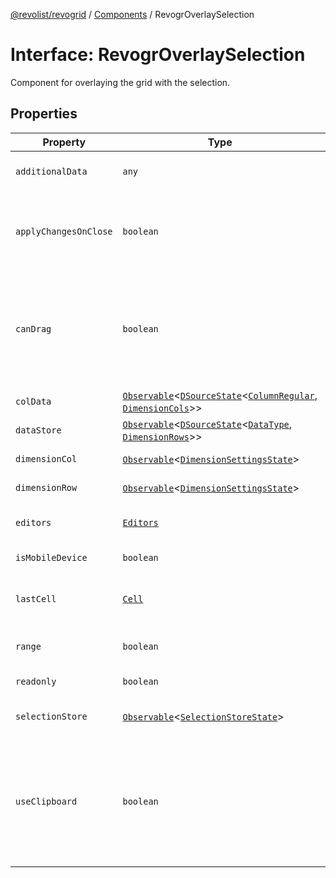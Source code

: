 [@revolist/revogrid](README.md) / [Components](Namespace.Components.md) / RevogrOverlaySelection

# Interface: RevogrOverlaySelection

Component for overlaying the grid with the selection.

## Properties

| Property | Type | Description | Defined in |
| ------ | ------ | ------ | ------ |
| `additionalData` | `any` | Additional data to pass to renderer. | [src/components.d.ts:519](https://github.com/revolist/revogrid/blob/08de4537b2052abd86ff4eb5461780401e3c4fcb/src/components.d.ts#L519) |
| `applyChangesOnClose` | `boolean` | If true applys changes when cell closes if not Escape. | [src/components.d.ts:523](https://github.com/revolist/revogrid/blob/08de4537b2052abd86ff4eb5461780401e3c4fcb/src/components.d.ts#L523) |
| `canDrag` | `boolean` | Enable revogr-order-editor component (read more in revogr-order-editor component). Allows D&D. | [src/components.d.ts:527](https://github.com/revolist/revogrid/blob/08de4537b2052abd86ff4eb5461780401e3c4fcb/src/components.d.ts#L527) |
| `colData` | [`Observable`](TypeAlias.Observable.md)\<[`DSourceState`](TypeAlias.DSourceState.md)\<[`ColumnRegular`](Interface.ColumnRegular.md), [`DimensionCols`](TypeAlias.DimensionCols.md)\>\> | Column data store. | [src/components.d.ts:531](https://github.com/revolist/revogrid/blob/08de4537b2052abd86ff4eb5461780401e3c4fcb/src/components.d.ts#L531) |
| `dataStore` | [`Observable`](TypeAlias.Observable.md)\<[`DSourceState`](TypeAlias.DSourceState.md)\<[`DataType`](TypeAlias.DataType.md), [`DimensionRows`](TypeAlias.DimensionRows.md)\>\> | Row data store. | [src/components.d.ts:535](https://github.com/revolist/revogrid/blob/08de4537b2052abd86ff4eb5461780401e3c4fcb/src/components.d.ts#L535) |
| `dimensionCol` | [`Observable`](TypeAlias.Observable.md)\<[`DimensionSettingsState`](Interface.DimensionSettingsState.md)\> | Dimension settings X. | [src/components.d.ts:539](https://github.com/revolist/revogrid/blob/08de4537b2052abd86ff4eb5461780401e3c4fcb/src/components.d.ts#L539) |
| `dimensionRow` | [`Observable`](TypeAlias.Observable.md)\<[`DimensionSettingsState`](Interface.DimensionSettingsState.md)\> | Dimension settings Y. | [src/components.d.ts:543](https://github.com/revolist/revogrid/blob/08de4537b2052abd86ff4eb5461780401e3c4fcb/src/components.d.ts#L543) |
| `editors` | [`Editors`](TypeAlias.Editors.md) | Custom editors register. | [src/components.d.ts:547](https://github.com/revolist/revogrid/blob/08de4537b2052abd86ff4eb5461780401e3c4fcb/src/components.d.ts#L547) |
| `isMobileDevice` | `boolean` | Is mobile view mode. | [src/components.d.ts:551](https://github.com/revolist/revogrid/blob/08de4537b2052abd86ff4eb5461780401e3c4fcb/src/components.d.ts#L551) |
| `lastCell` | [`Cell`](Interface.Cell.md) | Last real coordinates positions + 1. | [src/components.d.ts:555](https://github.com/revolist/revogrid/blob/08de4537b2052abd86ff4eb5461780401e3c4fcb/src/components.d.ts#L555) |
| `range` | `boolean` | Range selection allowed. | [src/components.d.ts:559](https://github.com/revolist/revogrid/blob/08de4537b2052abd86ff4eb5461780401e3c4fcb/src/components.d.ts#L559) |
| `readonly` | `boolean` | Readonly mode. | [src/components.d.ts:563](https://github.com/revolist/revogrid/blob/08de4537b2052abd86ff4eb5461780401e3c4fcb/src/components.d.ts#L563) |
| `selectionStore` | [`Observable`](TypeAlias.Observable.md)\<[`SelectionStoreState`](TypeAlias.SelectionStoreState.md)\> | Selection, range, focus. | [src/components.d.ts:567](https://github.com/revolist/revogrid/blob/08de4537b2052abd86ff4eb5461780401e3c4fcb/src/components.d.ts#L567) |
| `useClipboard` | `boolean` | Enable revogr-clipboard component (read more in revogr-clipboard component). Allows copy/paste. | [src/components.d.ts:571](https://github.com/revolist/revogrid/blob/08de4537b2052abd86ff4eb5461780401e3c4fcb/src/components.d.ts#L571) |
